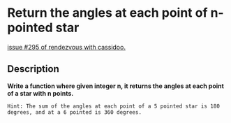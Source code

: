 # Return the angles at each point of n-pointed star

[issue #295 of rendezvous with cassidoo.](https://buttondown.email/cassidoo/archive/5341/)

## Description

**Write a function where given integer n, it returns the angles at each point of a star with n points.**

`Hint: The sum of the angles at each point of a 5 pointed star is 180 degrees, and at a 6 pointed is 360 degrees.`
